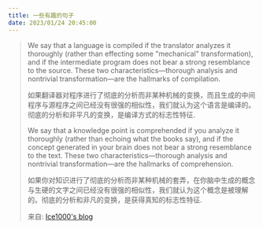 ```yaml
---
title: 一些有趣的句子
date: 2023/01/24 20:45:00
---
```


> We say that a language is compiled if the translator analyzes it thoroughly (rather than effecting some "mechanical" transformation), and if the intermediate program does not bear a strong resemblance to the source. These two characteristics—thorough analysis and nontrivial transformation—are the hallmarks of compilation.  
>
> 如果翻译器对程序进行了彻底的分析而非某种机械的变换，而且生成的中间程序与源程序之间已经没有很强的相似性，我们就认为这个语言是编译的。彻底的分析和非平凡的变换，是编译方式的标志性特征.  
>
> We say that a knowledge point is comprehended if you analyze it thoroughly (rather than echoing what the books say), and if the concept generated in your brain does not bear a strong resemblance to the text. These two characteristics—thorough analysis and nontrivial transformation—are the hallmarks of comprehension.
>
> 如果你对知识进行了彻底的分析而非某种机械的套弄，在你脑中生成的概念与生硬的文字之间已经没有很强的相似性，我们就认为这个概念是被理解的。彻底的分析和非凡的变换，是获得真知的标志性特征.
>
> 来自: [Ice1000's blog](https://ice1000.org/#:~:text=We%20say%20that,hallmarks%20of%20comprehension.)

